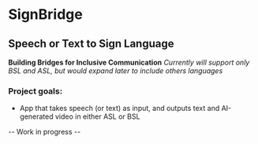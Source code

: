 # SignBridge

## Speech or Text to Sign Language
**Building Bridges for Inclusive Communication**
*Currently will support only BSL and ASL, but would expand later to include others languages*

### Project goals:
- App that takes speech (or text) as input, and outputs text and AI-generated video in either ASL or BSL


-- Work in progress --
